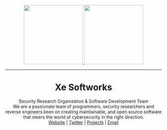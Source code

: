 <div align="center">

 <a href="https://latte.to/#gh-dark-mode-only" target="_blank">
        <img height="190" src="https://drive.lulzb.in/file.php?q=6368aeabcf881.png#gh-dark-mode-only" />
    </a>
    <a href="https://latte.to/#gh-light-mode-only" target="_blank">
        <img height="190" src="https://drive.lulzb.in/file.php?q=6368af3e5d7b4.png#gh-light-mode-only" />
    </a>
    <!-- SEP -->
    <hr>
    <h1> Xe Softworks </h1>
    Security Research Organization & Software Development Team
    <br>
    We are a passionate team of programmers, security researchers and reverse engineers keen on creating maintainable, and open source software that steers the world of cybersecurity in the right direction.

<div align=center><a href="https://xesoftworks.github.io/">Website</a> | <a href="https://xesoft.works/twitter">Twitter</a> | <a href="https://xesoft.works/projects">Projects</a> | <a href="mailto:contact@xesoft.works">Email</a> </div>

</div>
